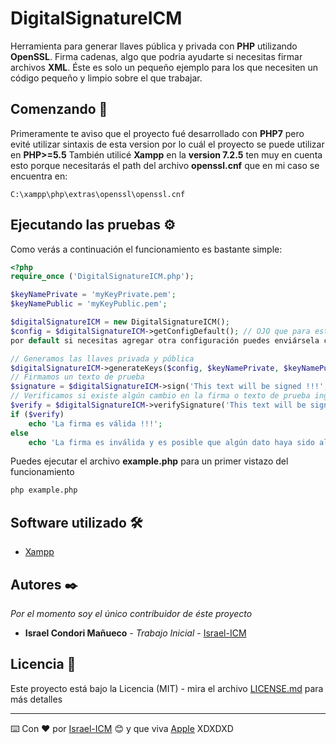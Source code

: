 # DigitalSignatureICM

Herramienta para generar llaves pública y privada con **PHP** utilizando **OpenSSL**.
Firma cadenas, algo que podria ayudarte si necesitas firmar archivos **XML**. Éste es solo un pequeño ejemplo para los que necesiten un código
pequeño y limpio sobre el que trabajar.

## Comenzando 🚀

Primeramente te aviso que el proyecto fué desarrollado con **PHP7** pero evité utilizar sintaxis de esta version por lo cuál
el proyecto se puede utilizar en **PHP>=5.5**
También utilicé **Xampp** en la **version 7.2.5** ten muy en cuenta esto porque necesitarás el path del archivo **openssl.cnf**
que en mi caso se encuentra en:
```
C:\xampp\php\extras\openssl\openssl.cnf
```

## Ejecutando las pruebas ⚙️
Como verás a continuación el funcionamiento es bastante simple:

```php
<?php
require_once ('DigitalSignatureICM.php');

$keyNamePrivate = 'myKeyPrivate.pem';
$keyNamePublic = 'myKeyPublic.pem';

$digitalSignatureICM = new DigitalSignatureICM();
$config = $digitalSignatureICM->getConfigDefault(); // OJO que para este ejemplo estoy utilizando una configuración que tengo instanciada
por default si necesitas agregar otra configuración puedes enviársela como parámetro en el constructor

// Generamos las llaves privada y pública
$digitalSignatureICM->generateKeys($config, $keyNamePrivate, $keyNamePublic);
// Firmamos un texto de prueba
$signature = $digitalSignatureICM->sign('This text will be signed !!!', $keyNamePrivate);
// Verificamos si existe algún cambio en la firma o texto de prueba ingresado
$verify = $digitalSignatureICM->verifySignature('This text will be signed !!!', $signature, $keyNamePublic);
if ($verify)
    echo 'La firma es válida !!!';
else
    echo 'La firma es inválida y es posible que algún dato haya sido alterado !!!';
```

Puedes ejecutar el archivo **example.php** para un primer vistazo del funcionamiento
```bash
php example.php
```

## Software utilizado 🛠️

* [Xampp](https://www.apachefriends.org/es/download.html)

## Autores ✒️

_Por el momento soy el único contribuidor de éste proyecto_

* **Israel Condori Mañueco** - *Trabajo Inicial* - [Israel-ICM](https://www.youtube.com/channel/UCGmN_BvrLlCeSREmZ0tykSw)

## Licencia 📄

Este proyecto está bajo la Licencia (MIT) - mira el archivo [LICENSE.md](LICENSE.md) para más detalles


---
⌨️ Con ❤️ por [Israel-ICM](https://github.com/Israel-ICM) 😊 y que viva [Apple](https://www.apple.com/) XDXDXD
